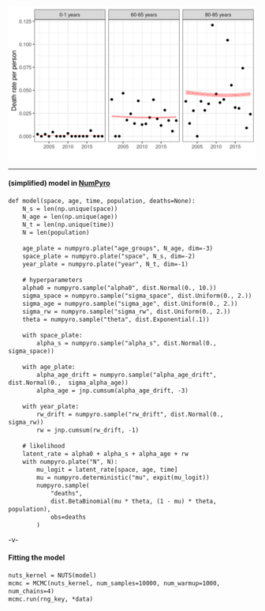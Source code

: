 ![](slides/_spatial_models/assets/mortality_model_fit.png)

---
<!-- .slide: data-background="#343434" -->
#### (simplified) model in [NumPyro](num.pyro.ai)
```
def model(space, age, time, population, deaths=None):
    N_s = len(np.unique(space))
    N_age = len(np.unique(age))
    N_t = len(np.unique(time))
    N = len(population)
    
    age_plate = numpyro.plate("age_groups", N_age, dim=-3)
    space_plate = numpyro.plate("space", N_s, dim=-2)
    year_plate = numpyro.plate("year", N_t, dim=-1)

    # hyperparameters
    alpha0 = numpyro.sample("alpha0", dist.Normal(0., 10.))
    sigma_space = numpyro.sample("sigma_space", dist.Uniform(0., 2.))
    sigma_age = numpyro.sample("sigma_age", dist.Uniform(0., 2.))
    sigma_rw = numpyro.sample("sigma_rw", dist.Uniform(0., 2.))
    theta = numpyro.sample("theta", dist.Exponential(.1))

    with space_plate:
        alpha_s = numpyro.sample("alpha_s", dist.Normal(0., sigma_space))

    with age_plate:
        alpha_age_drift = numpyro.sample("alpha_age_drift", dist.Normal(0.,  sigma_alpha_age))
        alpha_age = jnp.cumsum(alpha_age_drift, -3)
    
    with year_plate:
        rw_drift = numpyro.sample("rw_drift", dist.Normal(0., sigma_rw))
        rw = jnp.cumsum(rw_drift, -1)
    
    # likelihood
    latent_rate = alpha0 + alpha_s + alpha_age + rw
    with numpyro.plate("N", N):
        mu_logit = latent_rate[space, age, time]
        mu = numpyro.deterministic("mu", expit(mu_logit))
        numpyro.sample(
            "deaths",
            dist.BetaBinomial(mu * theta, (1 - mu) * theta, population),
            obs=deaths
        )
```
<!-- .element style="width: 110%"-->

-v-
<!-- .slide: data-background="#343434" -->
#### Fitting the model
```
nuts_kernel = NUTS(model)
mcmc = MCMC(nuts_kernel, num_samples=10000, num_warmup=1000, num_chains=4)
mcmc.run(rng_key, *data)
```
<!-- .element style="width: 110%"-->

